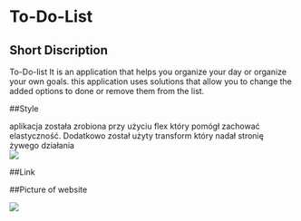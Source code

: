 # To-Do-List

## Short Discription 

To-Do-list It is an application that helps you organize your day or organize your own goals. this application uses solutions that allow you to change the added options to done or remove them from the list.

##Style

aplikacja została zrobiona przy użyciu flex który pomógł zachować elastyczność. Dodatkowo został użyty transform który nadał stronię żywego działania  
![](https://github.com/streetwolf123/To-Do-List.github.io/blob/main/img/tranform.png?raw=true)

##Link 

[](https://streetwolf123.github.io/To-Do-List.github.io/)

##Picture of website

![](https://github.com/streetwolf123/To-Do-List.github.io/blob/main/img/web.png?raw=true)




